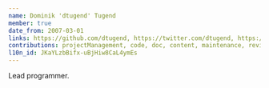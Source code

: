 ```yaml
---
name: Dominik 'dtugend' Tugend
member: true
date_from: 2007-03-01
links: https://github.com/dtugend, https://twitter.com/dtugend, https://youtube.com/advancedfx
contributions: projectManagement, code, doc, content, maintenance, review, question, bug, translation
l10n_id: JKaYLzbBifx-uBjHiw8CaL4ymEs
---
```

Lead programmer.
